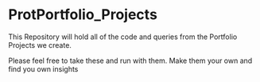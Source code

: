 # ProtPortfolio_Projects
This Repository will hold all of the code and queries from the Portfolio Projects we create.

Please feel free to take these and run with them. Make them your own and find you own insights
